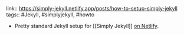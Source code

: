 ---
---

link:: https://simply-jekyll.netlify.app/posts/how-to-setup-simply-jekyll 
tags:: #Jekyll, #simplyjekyll, #howto

- Pretty standard Jekyll setup for [[Simply Jekyll]] [on Netlify](https://simply-jekyll.netlify.app/posts/how-to-setup-simply-jekyll).
